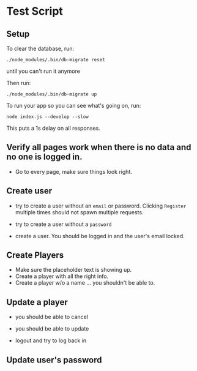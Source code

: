 # Test Script

## Setup

To clear the database, run:

```
./node_modules/.bin/db-migrate reset
```

until you can't run it anymore

Then run:

```
./node_modules/.bin/db-migrate up
```

To run your app so you can see what's going on, run:

```
node index.js --develop --slow
```

This puts a 1s delay on all responses.

## Verify all pages work when there is no data and no one is logged in.

- Go to every page, make sure things look right.

## Create user

- try to create a user without an `email` or password. Clicking `Register` multiple times should not spawn multiple requests.


- try to create a user without a `password`

- create a user.  You should be logged in and the user's email locked.

## Create Players

- Make sure the placeholder text is showing up.
- Create a player with all the right info.
- Create a player w/o a name ... you shouldn't be able to.


## Update a player

- you should be able to cancel
- you should be able to update









- logout and try to log back in

## Update user's password
